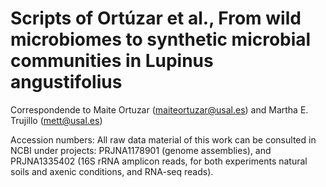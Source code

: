 # Scripts of Ortúzar et al., From wild microbiomes to synthetic microbial communities in Lupinus angustifolius

Correspondende to Maite Ortuzar (maiteortuzar@usal.es) and Martha E. Trujillo (mett@usal.es)

Accession numbers: All raw data material of this work can be consulted in NCBI under projects: PRJNA1178901 (genome assemblies), and PRJNA1335402 (16S rRNA amplicon reads, for both experiments natural soils and axenic conditions, and RNA-seq reads). 
